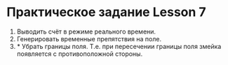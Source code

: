 # Практическое задание Lesson 7
1. Выводить счёт в режиме реального времени.
2. Генерировать временные препятствия на поле.
3. \* Убрать границы поля. Т.е. при пересечении границы поля змейка появляется с противоположной стороны.